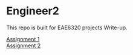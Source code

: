 # Engineer2

This repo is built for EAE6320 projects Write-up.

[Assignment 1](https://xingnanchen.github.io/Engineer2/Assignment01)  
[Assignment 2](https://xingnanchen.github.io/Enginner2/Assignment02)
